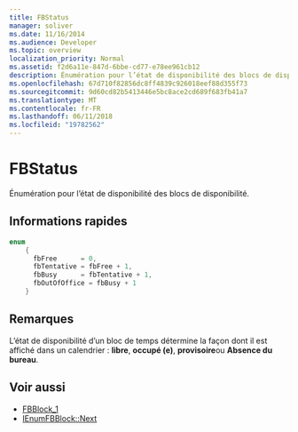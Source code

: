 ```yaml
---
title: FBStatus
manager: soliver
ms.date: 11/16/2014
ms.audience: Developer
ms.topic: overview
localization_priority: Normal
ms.assetid: f2d6a11e-847d-6bbe-cd77-e78ee961cb12
description: Énumération pour l’état de disponibilité des blocs de disponibilité.
ms.openlocfilehash: 67d710f82856dc8ff4839c926018eef88d355f73
ms.sourcegitcommit: 9d60cd82b5413446e5bc8ace2cd689f683fb41a7
ms.translationtype: MT
ms.contentlocale: fr-FR
ms.lasthandoff: 06/11/2018
ms.locfileid: "19782562"
---
```

# <a name="fbstatus"></a>FBStatus

Énumération pour l’état de disponibilité des blocs de disponibilité.
  
## <a name="quick-info"></a>Informations rapides

```cpp
enum  
    { 
      fbFree      = 0, 
      fbTentative = fbFree + 1, 
      fbBusy      = fbTentative + 1, 
      fbOutOfOffice = fbBusy + 1 
    }

```

## <a name="remarks"></a>Remarques

L’état de disponibilité d’un bloc de temps détermine la façon dont il est affiché dans un calendrier : **libre**, **occupé (e)**, **provisoire**ou **Absence du bureau**. 
  
## <a name="see-also"></a>Voir aussi

- [FBBlock_1](fbblock_1.md)
- [IEnumFBBlock::Next](ienumfbblock-next.md)

